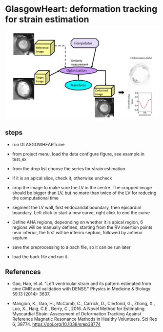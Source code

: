 # GlasgowHeart:  deformation tracking for strain estimation
<img src="../../Figures/deformableRegistration.png" width="800">

## steps

* run GLASGOWHEARTcine

* from project menu, load the data configure figure, see example in test_ex

* from the drop list choose the series for strain estimation

* if it is an apical slice, check it, otherwise uncheck 

* crop the image to make sure the LV in the centre. The cropped image should be bigger than LV, but no more than twice of the LV for reducing the computational time 

* segment the LV wall, first endocaridal boundary, then epicardial boundary. Left click to start a new curve, right click to end the curve

* Define AHA regions, depeonding on whether it is apical region, 6 regions will be manually defined, starting from the RV insertion points near inferior, the first will be inferiro septum, followed by antieror septum

* save the preprocessing to a bach file, so it can be run later 

* load the back file and run it. 



## References

* Gao, Hao, et al. "Left ventricular strain and its pattern estimated from cine CMR and validation with DENSE." Physics in Medicine & Biology 59.13 (2014): 3637.

* Mangion, K., Gao, H., McComb, C., Carrick, D., Clerfond, G., Zhong, X., Luo, X., Haig, C.E., Berry, C., 2016. A Novel Method for Estimating Myocardial Strain: Assessment of Deformation Tracking Against Reference Magnetic Resonance Methods in Healthy Volunteers. Sci Rep 6, 38774. https://doi.org/10.1038/srep38774

